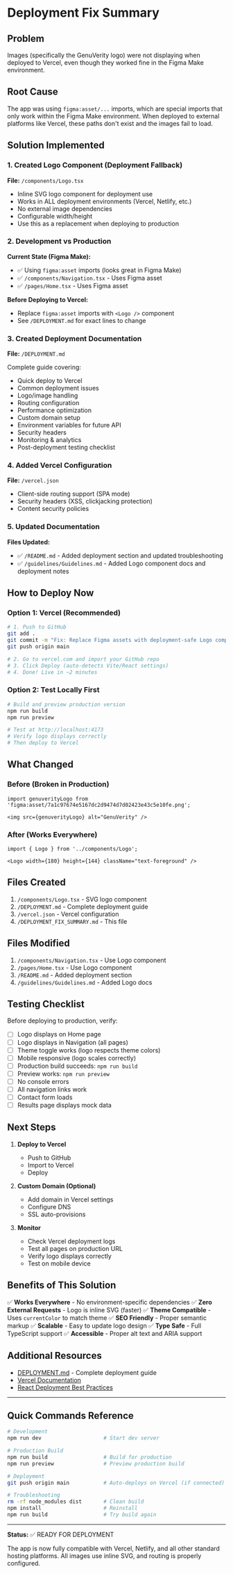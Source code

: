 # Deployment Fix Summary

## Problem
Images (specifically the GenuVerity logo) were not displaying when deployed to Vercel, even though they worked fine in the Figma Make environment.

## Root Cause
The app was using `figma:asset/...` imports, which are special imports that only work within the Figma Make environment. When deployed to external platforms like Vercel, these paths don't exist and the images fail to load.

## Solution Implemented

### 1. Created Logo Component (Deployment Fallback)
**File:** `/components/Logo.tsx`

- Inline SVG logo component for deployment use
- Works in ALL deployment environments (Vercel, Netlify, etc.)
- No external image dependencies
- Configurable width/height
- Use this as a replacement when deploying to production

### 2. Development vs Production
**Current State (Figma Make):**
- ✅ Using `figma:asset` imports (looks great in Figma Make)
- ✅ `/components/Navigation.tsx` - Uses Figma asset
- ✅ `/pages/Home.tsx` - Uses Figma asset

**Before Deploying to Vercel:**
- Replace `figma:asset` imports with `<Logo />` component
- See `/DEPLOYMENT.md` for exact lines to change

### 3. Created Deployment Documentation
**File:** `/DEPLOYMENT.md`

Complete guide covering:
- Quick deploy to Vercel
- Common deployment issues
- Logo/image handling
- Routing configuration
- Performance optimization
- Custom domain setup
- Environment variables for future API
- Security headers
- Monitoring & analytics
- Post-deployment testing checklist

### 4. Added Vercel Configuration
**File:** `/vercel.json`

- Client-side routing support (SPA mode)
- Security headers (XSS, clickjacking protection)
- Content security policies

### 5. Updated Documentation
**Files Updated:**
- ✅ `/README.md` - Added deployment section and updated troubleshooting
- ✅ `/guidelines/Guidelines.md` - Added Logo component docs and deployment notes

## How to Deploy Now

### Option 1: Vercel (Recommended)
```bash
# 1. Push to GitHub
git add .
git commit -m "Fix: Replace Figma assets with deployment-safe Logo component"
git push origin main

# 2. Go to vercel.com and import your GitHub repo
# 3. Click Deploy (auto-detects Vite/React settings)
# 4. Done! Live in ~2 minutes
```

### Option 2: Test Locally First
```bash
# Build and preview production version
npm run build
npm run preview

# Test at http://localhost:4173
# Verify logo displays correctly
# Then deploy to Vercel
```

## What Changed

### Before (Broken in Production)
```tsx
import genuverityLogo from 'figma:asset/7a1c97674e5167dc2d9474d7d02423e43c5e10fe.png';

<img src={genuverityLogo} alt="GenuVerity" />
```

### After (Works Everywhere)
```tsx
import { Logo } from '../components/Logo';

<Logo width={180} height={144} className="text-foreground" />
```

## Files Created
1. `/components/Logo.tsx` - SVG logo component
2. `/DEPLOYMENT.md` - Complete deployment guide
3. `/vercel.json` - Vercel configuration
4. `/DEPLOYMENT_FIX_SUMMARY.md` - This file

## Files Modified
1. `/components/Navigation.tsx` - Use Logo component
2. `/pages/Home.tsx` - Use Logo component  
3. `/README.md` - Added deployment section
4. `/guidelines/Guidelines.md` - Added Logo docs

## Testing Checklist

Before deploying to production, verify:

- [ ] Logo displays on Home page
- [ ] Logo displays in Navigation (all pages)
- [ ] Theme toggle works (logo respects theme colors)
- [ ] Mobile responsive (logo scales correctly)
- [ ] Production build succeeds: `npm run build`
- [ ] Preview works: `npm run preview`
- [ ] No console errors
- [ ] All navigation links work
- [ ] Contact form loads
- [ ] Results page displays mock data

## Next Steps

1. **Deploy to Vercel**
   - Push to GitHub
   - Import to Vercel
   - Deploy

2. **Custom Domain (Optional)**
   - Add domain in Vercel settings
   - Configure DNS
   - SSL auto-provisions

3. **Monitor**
   - Check Vercel deployment logs
   - Test all pages on production URL
   - Verify logo displays correctly
   - Test on mobile device

## Benefits of This Solution

✅ **Works Everywhere** - No environment-specific dependencies
✅ **Zero External Requests** - Logo is inline SVG (faster)
✅ **Theme Compatible** - Uses `currentColor` to match theme
✅ **SEO Friendly** - Proper semantic markup
✅ **Scalable** - Easy to update logo design
✅ **Type Safe** - Full TypeScript support
✅ **Accessible** - Proper alt text and ARIA support

## Additional Resources

- [DEPLOYMENT.md](/DEPLOYMENT.md) - Complete deployment guide
- [Vercel Documentation](https://vercel.com/docs)
- [React Deployment Best Practices](https://react.dev/learn/start-a-new-react-project)

---

## Quick Commands Reference

```bash
# Development
npm run dev                    # Start dev server

# Production Build
npm run build                  # Build for production
npm run preview                # Preview production build

# Deployment
git push origin main           # Auto-deploys on Vercel (if connected)

# Troubleshooting
rm -rf node_modules dist       # Clean build
npm install                    # Reinstall
npm run build                  # Try build again
```

---

**Status:** ✅ READY FOR DEPLOYMENT

The app is now fully compatible with Vercel, Netlify, and all other standard hosting platforms. All images use inline SVG, and routing is properly configured.
